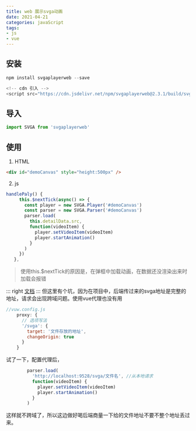 ```yaml
---
title: web 展示svga动画
date: 2021-04-21
categories: javaScript
tags:
- js
- vue
---
```


## 安装

```js
npm install svgaplayerweb --save

<!-- cdn 引入 -->
<script src="https://cdn.jsdelivr.net/npm/svgaplayerweb@2.3.1/build/svga.min.js"></script>
```

## 导入
```js
import SVGA from 'svgaplayerweb'
```

## 使用
1. HTML

```html
<div id="demoCanvas" style="height:500px" />
```

2. js
 ```js
handlePaly() {
      this.$nextTick(async() => {
        const player = new SVGA.Player('#demoCanvas')
        const parser = new SVGA.Parser('#demoCanvas')
        parser.load(
          this.detailData.src,
          function(videoItem) {
            player.setVideoItem(videoItem)
            player.startAnimation()
          }
        )
      })
    },
```
> 使用this.$nextTick的原因是，在弹框中加载动画，在数据还没渲染出来时加载会报错

::: right
[文档](https://github.com/svga/SVGAPlayer-Web)
:::
但这里有个坑，因为在项目中，后端传过来的svga地址是完整的地址，请求会出现跨域问题。使用vue代理也没有用

```js
//vuw.config.js
    proxy: {
      // 选项写法
      '/svga': {
        target: '文件存放的地址',
        changeOrigin: true
      }
    }
```
试了一下，配置代理后，
```js
        parser.load(
          'http://localhost:9528/svga/文件名', //从本地请求
          function(videoItem) {
            player.setVideoItem(videoItem)
            player.startAnimation()
          }
        )
```
这样就不跨域了，所以这边做好喝后端商量一下给的文件地址不要不整个地址丢过来。